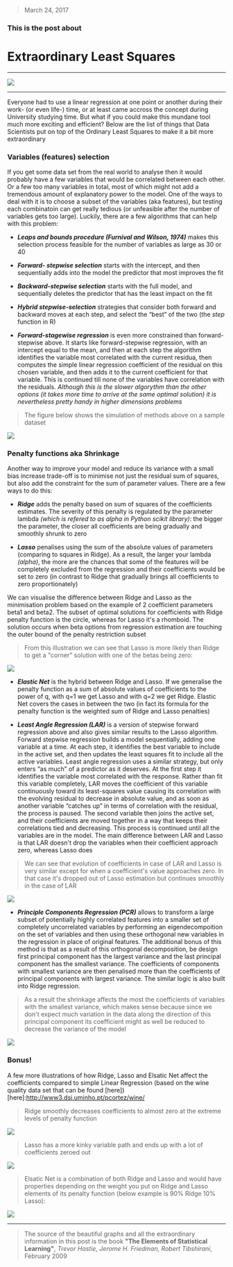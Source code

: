 > March 24, 2017

### This is the post about
 
# Extraordinary Least Squares

****

![](https://media.giphy.com/media/Q09lToTa0H3Es/giphy.gif)

****

Everyone had to use a linear regression at one point or another during their work- (or even life-) time, or at least came accross the concept during University studying time. But what if you could make this mundane tool much more exciting and efficient? Below are the list of things that Data Scientists put on top of the Ordinary Least Squares to make it a bit more extraordinary

### Variables (features) selection
   If you get some data set from the real world to analyse then it would probably have a few variables that would be correlated between each other. Or a few too many variables in total, most of which might not add a tremendous amount of explanatory power to the model. One of the ways to deal with it is to choose a subset of the variables (aka features), but testing each combinatoin can get really tedious (or unfeasible after the number of variables gets too large). Luckily, there are a few algorithms that can help with this problem: 
   
   + __*Leaps and bounds procedure (Furnival and Wilson, 1974)*__
   makes this selection process feasible for the number of variables as large as 30 or 40

  
   + __*Forward- stepwise selection*__
   starts with the intercept, and then sequentially adds into the model the predictor that most improves the fit

   + __*Backward-stepwise selection*__
   starts with the full model, and sequentially deletes the predictor that has the least impact on the fit
   
   + __*Hybrid stepwise-selection*__
   strategies that consider both forward and backward moves at each step, and select the “best” of the two (the _step_ function in    R)
   
   + __*Forward-stagewise regression*__  is even more constrained than forward-stepwise above. It starts like forward-stepwise regression, with an intercept equal to the mean, and then at each step the algorithm identifies the variable most correlated with the current residua, then computes the simple linear regression coefficient of the residual on this chosen variable, and then adds it to the current coefficient for that variable. This is continued till none of the variables have correlation with the residuals. *Although this is the slower algorythm than the other options (it takes more time to arrive at the same optimal solution) it is nevertheless pretty handy in higher dimensions problems*


 > The figure below shows the simulation of methods above on a sample dataset

   ![](post1fig1.png)
   
### Penalty functions aka Shrinkage
   Another way to improve your model and reduce its variance with a small bias increase trade-off is to minimise not just the residual sum of squares, but also add the constraint for the sum of parameter values. There are a few ways to do this:
   
   + __*Ridge*__
   adds the penalty based on sum of squares of the coefficients estimates. The severity of this penalty is regulated by the parameter lambda *(which is refered to as alpha in Python scikit library)*: the bigger the parameter, the closer all coefficients are being gradually and smoothly shrunk to zero 

  
   + __*Lasso*__
   penalises using the sum of the absolute values of parameters (comparing to squares in Ridge). As a result, the larger your lambda *(alpha)*, the more are the chances that some of the features will be completely excluded from the regression and their coefficients would be set to zero (in contrast to Ridge that gradually brings all coefficients to zero proportionately)


  We can visualise the difference between Ridge and Lasso as the minimisation problem based on the example of 2 coefficient parameters beta1 and beta2. The subset of optimal solutions for coefficients with Ridge penalty function is the circle, whereas for Lasso it's a rhomboid. The solution occurs when beta options from regression estimation are touching the outer bound of the penalty restriction subset
   
   > From this illustration we can see that Lasso is more likely than Ridge to get a "corner" solution with one of the betas being zero:
   
   ![](post1fig2.png)
   

   + __*Elastic Net*__
   is the hybrid between Ridge and Lasso. If we generalise the penalty function as a sum of absolute values of coefficients to the power of q, with q=1 we get Lasso and with q=2 we get Ridge. Elastic Net covers the cases in between the two (in fact its formula for the penalty function is the weighted sum of Ridge and Lasso penalties)
   
   + __*Least Angle Regression (LAR)*__
   is a version of stepwise forward regression above and also gives similar results to the Lasso algorithm. 
   Forward stepwise regression builds a model sequentially, adding one variable at a time. At each step, it identifies the best variable to include in the active set, and then updates the least squares fit to include all the active variables.
 Least angle regression uses a similar strategy, but only enters “as much” of a predictor as it deserves. At the first step it identifies the variable most correlated with the response. Rather than fit this variable completely, LAR moves the coefficient of this variable continuously toward its least-squares value causing its correlation with the evolving residual to decrease in absolute value, and as soon as another variable “catches up” in terms of correlation with the residual, the process is paused. The second variable then joins the active set, and their coefficients are moved together in a way that keeps their correlations tied and decreasing. This process is continued until all the variables are in the model.
 The main difference between LAR and Lasso is that LAR doesn't drop the variables when their coefficient approach zero, whereas Lasso does
 
 > We can see that evolution of coefficients in case of LAR and Lasso is very similar except for when a coefficient's value approaches zero. In that case it's dropped out of Lasso estimation but continues smoothly in the case of LAR
 
 ![](post1fig3.png)
   
   + __*Principle Components Regression (PCR)*__
   allows to transform a large subset of potentially highly correlated features into a smaller set of completely uncorrelated variables by performing an eigendecompoition on the set of variables and then using these orthogonal new variables in the regression in place of original features. The additional bonus of this method is that as a result of this orthogonal decomposition, be design first principal component has the largest variance and the last principal component has the smallest variance. The coefficients of components with smallest variance are then penalised more than the coefficients of principal components with largest variance. The similar logic is also built into Ridge regression.
   
   > As a result the shrinkage affects the most the coefficients of variables with the smallest variance, which makes sense because since we don't expect much variation in the data along the direction of this principal component its coefficient might as well be reduced to decrease the variance of the model
   
   ![](post1fig4.png)

### Bonus!
   A few more illustrations of how Ridge, Lasso and Elsatic Net affect the coefficients compared to simple Linear Regression (based on the wine quality data set that can be found [here])
   [here]:http://www3.dsi.uminho.pt/pcortez/wine/
   
   > Ridge smoothly decreases coefficients to almost zero at the extreme levels of penalty function
   
   ![](ridge.png)
   
   > Lasso has a more kinky variable path and ends up with a lot of coefficients zeroed out
   
   ![](lasso.png)
   
   > Elsatic Net is a combination of both Ridge and Lasso and would have properties depending on the weight you put on Ridge and Lasso elements of its penalty function (below example is 90% Ridge 10% Lasso):
   
   ![](elastic.png)
   

****



> The source of the beautiful graphs and all the extraordinary information in this post is the book
> __"The Elements of Statistical Learning"__, *Trevor Hastie, Jerome H. Friedman, Robert Tibshirani*, February 2009
